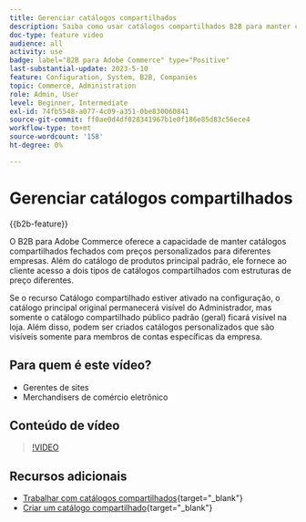 ```yaml
---
title: Gerenciar catálogos compartilhados
description: Saiba como usar catálogos compartilhados B2B para manter catálogos fechados com preços personalizados para diferentes empresas.
doc-type: feature video
audience: all
activity: use
badge: label="B2B para Adobe Commerce" type="Positive"
last-substantial-update: 2023-5-10
feature: Configuration, System, B2B, Companies
topic: Commerce, Administration
role: Admin, User
level: Beginner, Intermediate
exl-id: 74fb5548-a077-4c09-a351-0be830060841
source-git-commit: ff0ae0d4df028341967b1e0f186e85d83c56ece4
workflow-type: tm+mt
source-wordcount: '158'
ht-degree: 0%

---
```


# Gerenciar catálogos compartilhados

{{b2b-feature}}

O B2B para Adobe Commerce oferece a capacidade de manter catálogos compartilhados fechados com preços personalizados para diferentes empresas. Além do catálogo de produtos principal padrão, ele fornece ao cliente acesso a dois tipos de catálogos compartilhados com estruturas de preço diferentes.

Se o recurso Catálogo compartilhado estiver ativado na configuração, o catálogo principal original permanecerá visível do Administrador, mas somente o catálogo compartilhado público padrão (geral) ficará visível na loja. Além disso, podem ser criados catálogos personalizados que são visíveis somente para membros de contas específicas da empresa.

## Para quem é este vídeo?

- Gerentes de sites
- Merchandisers de comércio eletrônico

## Conteúdo de vídeo

>[!VIDEO](https://video.tv.adobe.com/v/344446?quality=12&learn=on)

## Recursos adicionais

- [Trabalhar com catálogos compartilhados](https://experienceleague.adobe.com/docs/commerce-admin/b2b/shared-catalogs/catalog-shared.html){target="_blank"}
- [Criar um catálogo compartilhado](https://experienceleague.adobe.com/docs/commerce-admin/b2b/shared-catalogs/define/catalog-shared-create.html){target="_blank"}
